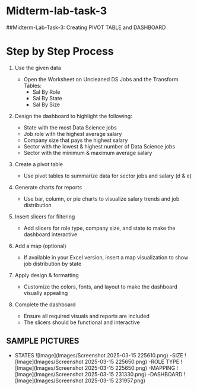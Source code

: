 # Midterm-lab-task-3
##Midterm-Lab-Task-3: Creating PIVOT TABLE and DASHBOARD
# Step by Step Process

1. Use the given data  
   - Open the Worksheet on Uncleaned DS Jobs and the Transform Tables:  
     - Sal By Role  
     - Sal By State  
     - Sal By Size  

2. Design the dashboard to highlight the following:  
   - State with the most Data Science jobs  
   - Job role with the highest average salary  
   - Company size that pays the highest salary  
   - Sector with the lowest & highest number of Data Science jobs  
   - Sector with the minimum & maximum average salary  

3. Create a pivot table  
   - Use pivot tables to summarize data for sector jobs and salary (d & e)  

4. Generate charts for reports  
   - Use bar, column, or pie charts to visualize salary trends and job distribution  

5. Insert slicers for filtering  
   - Add slicers for role type, company size, and state to make the dashboard interactive  

6. Add a map (optional)  
   - If available in your Excel version, insert a map visualization to show job distribution by state  

7. Apply design & formatting  
   - Customize the colors, fonts, and layout to make the dashboard visually appealing  

8. Complete the dashboard  
   - Ensure all required visuals and reports are included  
   - The slicers should be functional and interactive
## SAMPLE PICTURES 
- STATES
![Image](Images/Screenshot 2025-03-15 225610.png)
-SIZE
![Image](Images/Screenshot 2025-03-15 225650.png)
-ROLE TYPE
![Image](Images/Screenshot 2025-03-15 225650.png)
-MAPPING
![Image](Images/Screenshot 2025-03-15 231330.png)
-DASHBOARD
![Image](Images/Screenshot 2025-03-15 231957.png)

